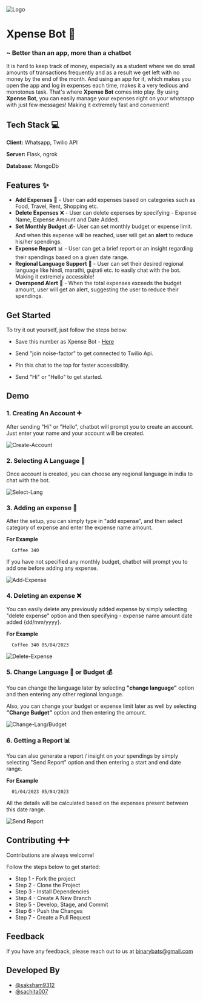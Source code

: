 
![Logo](https://drive.google.com/uc?id=1r7uQbNXEgvuc1uceb7FE5GGxGcw8nmDT)


# Xpense Bot 🤑
### ~ Better than an app, more than a chatbot

It is hard to keep track of money, especially as a student where we do small amounts of transactions frequently and as a result we get left with no money by the end of the month. And using an app for it, which makes you open the app and log in expenses each time, makes it a very tedious and monotonus task. That's where **Xpense Bot** comes into play. By using **Xpense Bot**, you can easily manage your expenses right on your whatsapp with just few messages! Making it extremely fast and convenient!



## Tech Stack 💻

**Client:** Whatsapp, Twilio API

**Server:** Flask, ngrok

**Database:** MongoDb




## Features ✨

* __Add Expenses__ 📝 - User can add expenses based on categories such as Food, Travel, Rent, Shopping etc.
* __Delete Expenses__ ❌ - User can delete expenses by specifying - Expense Name, Expense Amount and Date Added.
* __Set Monthly Budget__ 💰- User can set monthly budget or expense limit. And when this expense will be reached, user will get an **alert** to reduce his/her spendings.
* __Expense Report__ 📊 - User can get a brief report or an insight regarding their spendings based on a given date range.
* __Regional Language Support__ 💬 - User can set their desired regional language like hindi, marathi, gujrati etc. to easily chat with the bot. Making it extremely accessible!
* __Overspend Alert__ 🔴 - When the total expenses exceeds the budget amount, user will get an alert, suggesting the user to reduce their spendings.

## Get Started
To try it out yourself, just follow the steps below:
* Save this number as Xpense Bot - [Here](https://wa.me/14155238886)

* Send "join noise-factor" to get connected to Twilio Api.

* Pin this chat to the top for faster accessibility.

* Send "Hi" or "Hello" to get started.

    
## Demo

### 1. Creating An Account ➕
After sending "Hi" or "Hello", chatbot will prompt you to create an account. Just enter your name and your account will be created.

![Create-Account](https://github.com/Binary-Bats/Xpense_Bot/blob/main/Demos/create_account.gif?raw=true)

### 2. Selecting A Language 💬
Once account is created, you can choose any regional language in india to chat with the bot.

![Select-Lang](https://github.com/Binary-Bats/Xpense_Bot/blob/main/Demos/Select_lang.gif?raw=true)

### 3. Adding an expense 📝
After the setup, you can simply type in "add expense", and then select category of expense and enter the expense name <space> amount.

**For Example**
```http
  Coffee 340
``` 
If you have not specified any monthly budget, chatbot will prompt you to add one before adding any expense.

![Add-Expense](https://github.com/Binary-Bats/Xpense_Bot/blob/main/Demos/add_expense.gif?raw=true)

### 4. Deleting an expense ❌
You can easily delete any previously added expense by simply selecting "delete expense" option and then specifying - expense name <space> amount <space> date added {dd/mm/yyyy}.

**For Example**
```http
  Coffee 340 05/04/2023
```
![Delete-Expense](https://github.com/Binary-Bats/Xpense_Bot/blob/main/Demos/Delete_expense%20(1)%20(1).gif?raw=true)
    
### 5. Change Language 💬 or Budget 💰
You can change the language later by selecting **"change language"** option and then entering any other regional language.

Also, you can change your budget or expense limit later as well by selecting **"Change Budget"** option and then entering the amount.

![Change-Lang/Budget](https://github.com/Binary-Bats/Xpense_Bot/blob/main/Demos/change_lang_budget.gif?raw=true)


### 6. Getting a Report 📊
You can also generate a report / insight on your spendings by simply selecting "Send Report" option and then entering a start and end date range.

**For Example**
```http
  01/04/2023 05/04/2023
```
All the details will be calculated based on the expenses present between this date range.

![Send Report](https://github.com/Binary-Bats/Xpense_Bot/blob/main/Demos/WhatsApp%20Video%202023-04-06%20at%2009.36.59%20(1).gif?raw=true)



## Contributing ➕➕

Contributions are always welcome!

Follow the steps below to get started:
* Step 1 - Fork the project
* Step 2 - Clone the Project
* Step 3 - Install Dependencies
* Step 4 - Create A New Branch
* Step 5 - Develop, Stage, and Commit
* Step 6 - Push the Changes
* Step 7 - Create a Pull Request



## Feedback

If you have any feedback, please reach out to us at binarybats@gmail.com

## Developed By

- [@saksham9312](https://github.com/saksham9312)
- [@sachita007](https://github.com/Sachita007)

